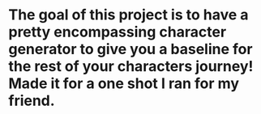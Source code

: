 # The goal of this project is to have a pretty encompassing character generator to give you a baseline for the rest of your characters journey! Made it for a one shot I ran for my friend.
